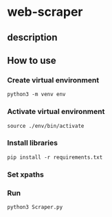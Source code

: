 # web-scraper

## description


## How to use
###  Create virtual environment
~~~
python3 -m venv env
~~~

###  Activate virtual environment
~~~
source ./env/bin/activate
~~~

### Install libraries
~~~
pip install -r requirements.txt
~~~

### Set xpaths

### Run
~~~
python3 Scraper.py
~~~
